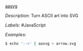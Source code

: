[aasvg](https://github.com/martinthomson/aasvg)

*Description*: Turn ASCII art into SVG

*Labels*: #JavaScript

*Examples*:

```bash
$ echo '-->' | aasvg > arrow.svg
```
